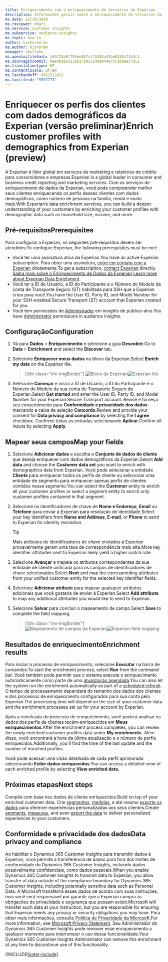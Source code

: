 ```yaml
---
title: Enriquecimento com o enriquecimento de terceiros da Experian
description: Informações gerais sobre o enriquecimento de terceiros da Experian.
ms.date: 12/10/2020
ms.reviewer: mhart
ms.service: customer-insights
ms.subservice: audience-insights
ms.topic: how-to
author: kishorem-ms
ms.author: kishorem
manager: shellyha
ms.openlocfilehash: 4d4723e8f793ee857c4f5204a42be8338c71d4c3
ms.sourcegitcommit: bae40184312ab27b95c140a044875c2daea37951
ms.translationtype: HT
ms.contentlocale: pt-BR
ms.lasthandoff: 03/15/2021
ms.locfileid: "5597773"
---
```

# <a name="enrich-customer-profiles-with-demographics-from-experian-preview"></a><span data-ttu-id="ee958-103">Enriquecer os perfis dos clientes com dados demográficos da Experian (versão preliminar)</span><span class="sxs-lookup"><span data-stu-id="ee958-103">Enrich customer profiles with demographics from Experian (preview)</span></span>

<span data-ttu-id="ee958-104">A Experian é líder global em serviços de marketing e relatórios de crédito para consumidores e empresas.</span><span class="sxs-lookup"><span data-stu-id="ee958-104">Experian is a global leader in consumer and business credit reporting and marketing services.</span></span> <span data-ttu-id="ee958-105">Com os serviços de enriquecimento de dados da Experian, você pode compreender melhor seus clientes enriquecendo os perfis desses clientes com dados demográficos, como número de pessoas na família, renda e muito mais.</span><span class="sxs-lookup"><span data-stu-id="ee958-105">With Experian’s data enrichment services, you can build a deeper understanding of your customers by enriching your customer profiles with demographic data such as household size, income, and more.</span></span>

## <a name="prerequisites"></a><span data-ttu-id="ee958-106">Pré-requisitos</span><span class="sxs-lookup"><span data-stu-id="ee958-106">Prerequisites</span></span>

<span data-ttu-id="ee958-107">Para configurar a Experian, os seguintes pré-requisitos devem ser atendidos:</span><span class="sxs-lookup"><span data-stu-id="ee958-107">To configure Experian, the following prerequisites must be met:</span></span>

- <span data-ttu-id="ee958-108">Você ter uma assinatura ativa da Experian.</span><span class="sxs-lookup"><span data-stu-id="ee958-108">You have an active Experian subscription.</span></span> <span data-ttu-id="ee958-109">Para obter uma assinatura, [entre em contato com a Experian](https://www.experian.com/marketing-services/contact) diretamente.</span><span class="sxs-lookup"><span data-stu-id="ee958-109">To get a subscription, [contact Experian](https://www.experian.com/marketing-services/contact) directly.</span></span> <span data-ttu-id="ee958-110">[Saiba mais sobre o Enriquecimento de Dados da Experian](https://www.experian.com/marketing-services/microsoft?cmpid=ems_web_mci_cdppage).</span><span class="sxs-lookup"><span data-stu-id="ee958-110">[Learn more about Experian Data Enrichment](https://www.experian.com/marketing-services/microsoft?cmpid=ems_web_mci_cdppage).</span></span>
- <span data-ttu-id="ee958-111">Você ter a ID de Usuário, a ID do Participante e o Número do Modelo da conta de Transporte Seguro (ST) habilitada para SSH que a Experian criou para você.</span><span class="sxs-lookup"><span data-stu-id="ee958-111">You have the User ID, Party ID, and Model Number for your SSH-enabled Secure Transport (ST) account that Experian created for you.</span></span>
- <span data-ttu-id="ee958-112">Você tem permissões de [Administrador](permissions.md#administrator) em insights de público-alvo.</span><span class="sxs-lookup"><span data-stu-id="ee958-112">You have [Administrator](permissions.md#administrator) permissions in audience insights.</span></span>

## <a name="configuration"></a><span data-ttu-id="ee958-113">Configuração</span><span class="sxs-lookup"><span data-stu-id="ee958-113">Configuration</span></span>

1. <span data-ttu-id="ee958-114">Vá para **Dados** > **Enriquecimento** e selecione a guia **Descobrir**.</span><span class="sxs-lookup"><span data-stu-id="ee958-114">Go to **Data** > **Enrichment** and select the **Discover** tab.</span></span>

1. <span data-ttu-id="ee958-115">Selecione **Enriquecer meus dados** no bloco da Experian.</span><span class="sxs-lookup"><span data-stu-id="ee958-115">Select **Enrich my data** on the Experian tile.</span></span>

   > [!div class="mx-imgBorder"]
   > <span data-ttu-id="ee958-116">![Bloco da Experian](media/experian-tile.png "Bloco da Experian")</span><span class="sxs-lookup"><span data-stu-id="ee958-116">![Experian tile](media/experian-tile.png "Experian tile")</span></span>

1. <span data-ttu-id="ee958-117">Selecione **Começar** e insira a ID de Usuário, a ID do Participante e o Número do Modelo da sua conta de Transporte Seguro da Experian.</span><span class="sxs-lookup"><span data-stu-id="ee958-117">Select **Get started** and enter the User ID, Party ID, and Model Number for your Experian Secure Transport account.</span></span> <span data-ttu-id="ee958-118">Revise e forneça seu consentimento para **Conformidade e privacidade dos dados** marcando a caixa de seleção **Concordo**.</span><span class="sxs-lookup"><span data-stu-id="ee958-118">Review and provide your consent for **Data privacy and compliance** by selecting the **I agree** checkbox.</span></span> <span data-ttu-id="ee958-119">Confirme todas as entradas selecionando **Aplicar**.</span><span class="sxs-lookup"><span data-stu-id="ee958-119">Confirm all inputs by selecting **Apply**.</span></span>

## <a name="map-your-fields"></a><span data-ttu-id="ee958-120">Mapear seus campos</span><span class="sxs-lookup"><span data-stu-id="ee958-120">Map your fields</span></span>

1.  <span data-ttu-id="ee958-121">Selecione **Adicionar dados** e escolha o **Conjunto de dados do cliente** que deseja enriquecer com dados demográficos da Experian.</span><span class="sxs-lookup"><span data-stu-id="ee958-121">Select **Add data** and choose the **Customer data set** you want to enrich with demographics data from Experian.</span></span> <span data-ttu-id="ee958-122">Você pode selecionar a entidade **Cliente** para enriquecer todos os perfis de cliente ou selecionar uma entidade de segmento para enriquecer apenas perfis de clientes contidos nesse segmento.</span><span class="sxs-lookup"><span data-stu-id="ee958-122">You can select the **Customer** entity to enrich all your customer profiles or select a segment entity to enrich only customer profiles contained in that segment.</span></span>

1. <span data-ttu-id="ee958-123">Selecione os identificadores de chave de **Nome e Endereço**, **Email** ou **Telefone** para enviar à Experian para resolução de identidade.</span><span class="sxs-lookup"><span data-stu-id="ee958-123">Select your key identifiers from **Name and Address**, **E-mail**, or **Phone** to send to Experian for identity resolution.</span></span>

   > [!TIP]
   > <span data-ttu-id="ee958-124">Mais atributos de identificadores de chave enviados à Experian provavelmente geram uma taxa de correspondência mais alta.</span><span class="sxs-lookup"><span data-stu-id="ee958-124">More key identifier attributes sent to Experian likely yield a higher match rate.</span></span>

1. <span data-ttu-id="ee958-125">Selecione **Avançar** e mapeie os atributos correspondentes da sua entidade de cliente unificada para os campos de identificadores de chave selecionados.</span><span class="sxs-lookup"><span data-stu-id="ee958-125">Select **Next** and map the corresponding attributes from your unified customer entity for the selected key identifier fields.</span></span>

1. <span data-ttu-id="ee958-126">Selecione **Adicionar atributo** para mapear quaisquer atributos adicionais que você gostaria de enviar à Experian.</span><span class="sxs-lookup"><span data-stu-id="ee958-126">Select **Add attribute** to map any additional attributes you would like to send to Experian.</span></span>

1.  <span data-ttu-id="ee958-127">Selecione **Salvar** para concluir o mapeamento de campo.</span><span class="sxs-lookup"><span data-stu-id="ee958-127">Select **Save** to complete the field mapping.</span></span>

    > [!div class="mx-imgBorder"]
    > <span data-ttu-id="ee958-128">![Mapeamento de campos da Experian](media/experian-field-mapping.png "Mapeamento de campos da Experian")</span><span class="sxs-lookup"><span data-stu-id="ee958-128">![Experian field mapping](media/experian-field-mapping.png "Experian field mapping")</span></span>

## <a name="enrichment-results"></a><span data-ttu-id="ee958-129">Resultados de enriquecimento</span><span class="sxs-lookup"><span data-stu-id="ee958-129">Enrichment results</span></span>

<span data-ttu-id="ee958-130">Para iniciar o processo de enriquecimento, selecione **Executar** na barra de comandos.</span><span class="sxs-lookup"><span data-stu-id="ee958-130">To start the enrichment process, select **Run** from the command bar.</span></span> <span data-ttu-id="ee958-131">Você também pode permitir que o sistema execute o enriquecimento automaticamente como parte de uma [atualização agendada](system.md#schedule-tab).</span><span class="sxs-lookup"><span data-stu-id="ee958-131">You can also let the system run the enrichment automatically as part of a [scheduled refresh](system.md#schedule-tab).</span></span> <span data-ttu-id="ee958-132">O tempo de processamento dependerá do tamanho dos dados dos clientes e dos processos de enriquecimento configurados para sua conta pela Experian.</span><span class="sxs-lookup"><span data-stu-id="ee958-132">The processing time will depend on the size of your customer data and the enrichment processes set up for your account by Experian.</span></span>

<span data-ttu-id="ee958-133">Após a conclusão do processo de enriquecimento, você poderá analisar os dados dos perfis de clientes recém-enriquecidos em **Meus enriquecimentos**.</span><span class="sxs-lookup"><span data-stu-id="ee958-133">After the enrichment process completes, you can review the newly enriched customer profiles data under **My enrichments**.</span></span> <span data-ttu-id="ee958-134">Além disso, você encontrará a hora da última atualização e o número de perfis enriquecidos.</span><span class="sxs-lookup"><span data-stu-id="ee958-134">Additionally, you'll find the time of the last update and the number of enriched profiles.</span></span>

<span data-ttu-id="ee958-135">Você pode acessar uma visão detalhada de cada perfil aprimorado selecionando **Exibir dados enriquecidos**.</span><span class="sxs-lookup"><span data-stu-id="ee958-135">You can access a detailed view of each enriched profile by selecting **View enriched data**.</span></span>

## <a name="next-steps"></a><span data-ttu-id="ee958-136">Próximas etapas</span><span class="sxs-lookup"><span data-stu-id="ee958-136">Next steps</span></span>

<span data-ttu-id="ee958-137">Compile com base nos dados de cliente enriquecidos.</span><span class="sxs-lookup"><span data-stu-id="ee958-137">Build on top of your enriched customer data.</span></span> <span data-ttu-id="ee958-138">Crie [segmentos](segments.md), [medidas](measures.md), e até mesmo [exporte os dados](export-destinations.md) para oferecer experiências personalizadas aos seus clientes.</span><span class="sxs-lookup"><span data-stu-id="ee958-138">Create [segments](segments.md), [measures](measures.md), and even [export the data](export-destinations.md) to deliver personalized experiences to your customers.</span></span>

## <a name="data-privacy-and-compliance"></a><span data-ttu-id="ee958-139">Conformidade e privacidade dos dados</span><span class="sxs-lookup"><span data-stu-id="ee958-139">Data privacy and compliance</span></span>

<span data-ttu-id="ee958-140">Ao habilitar o Dynamics 365 Customer Insights para transmitir dados à Experian, você permite a transferência de dados para fora dos limites de conformidade do Dynamics 365 Customer Insights, incluindo dados possivelmente confidenciais, como dados pessoais.</span><span class="sxs-lookup"><span data-stu-id="ee958-140">When you enable Dynamics 365 Customer Insights to transmit data to Experian, you allow transfer of data outside of the compliance boundary for Dynamics 365 Customer Insights, including potentially sensitive data such as Personal Data.</span></span> <span data-ttu-id="ee958-141">A Microsoft transferirá esses dados de acordo com suas instruções, mas você será responsável por garantir que a Experian cumpra as obrigações de privacidade e segurança que possam existir.</span><span class="sxs-lookup"><span data-stu-id="ee958-141">Microsoft will transfer such data at your instruction, but you are responsible for ensuring that Experian meets any privacy or security obligations you may have.</span></span> <span data-ttu-id="ee958-142">Para obter mais informações, consulte [Política de Privacidade da Microsoft](https://go.microsoft.com/fwlink/?linkid=396732).</span><span class="sxs-lookup"><span data-stu-id="ee958-142">For more information, see [Microsoft Privacy Statement](https://go.microsoft.com/fwlink/?linkid=396732).</span></span>
<span data-ttu-id="ee958-143">Seu Administrador do Dynamics 365 Customer Insights pode remover esse enriquecimento a qualquer momento para interromper o uso dessa funcionalidade.</span><span class="sxs-lookup"><span data-stu-id="ee958-143">Your Dynamics 365 Customer Insights Administrator can remove this enrichment at any time to discontinue use of this functionality.</span></span>


[!INCLUDE[footer-include](../includes/footer-banner.md)]